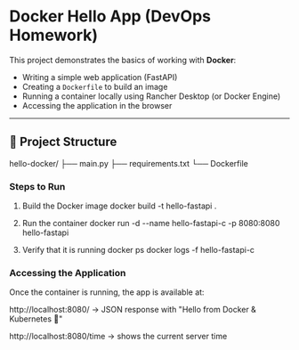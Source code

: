 # Docker Hello App (DevOps Homework)

This project demonstrates the basics of working with **Docker**:  
- Writing a simple web application (FastAPI)  
- Creating a `Dockerfile` to build an image  
- Running a container locally using Rancher Desktop (or Docker Engine)  
- Accessing the application in the browser  

---

## 📂 Project Structure
hello-docker/
├── main.py
├── requirements.txt
└── Dockerfile

### Steps to Run
1. Build the Docker image
docker build -t hello-fastapi .

2. Run the container
docker run -d --name hello-fastapi-c -p 8080:8080 hello-fastapi

3. Verify that it is running
docker ps
docker logs -f hello-fastapi-c

### Accessing the Application
Once the container is running, the app is available at:

http://localhost:8080/
 → JSON response with "Hello from Docker & Kubernetes 🚀"

http://localhost:8080/time
 → shows the current server time

 